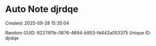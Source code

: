 ﻿# Auto Note djrdqe
Created: 2025-09-28 15:35:04

Random GUID: 62274f1b-0676-4694-b953-fd442a053375
Unique ID: djrdqe
